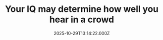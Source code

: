 ---
title: "Your IQ may determine how well you hear in a crowd"
date: 2025-10-29T13:14:22.000Z
category: Health
externalLink: "https://www.sciencedaily.com/releases/2025/10/251029002910.htm"
image: ""
excerpt: "New research reveals that intelligence plays a key role in how well people process speech in noisy environments. The study compared neurotypical and neurodivergent individuals and found that cognitive ability predicted performance across all groups. This challenges the idea that listening struggles are solely due to hearing loss, emphasizing the brain’s role in decoding complex soundscapes.…"
---